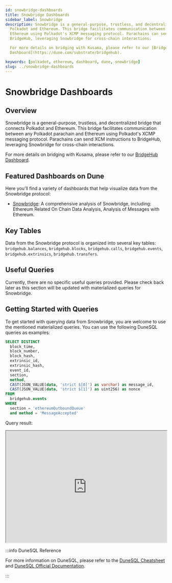 ```yaml
---
id: snowbridge-dashboards
title: Snowbridge Dashboards
sidebar_label: Snowbridge
description: Snowbridge is a general-purpose, trustless, and decentralized bridge that connects
  Polkadot and Ethereum. This bridge facilitates communication between any Polkadot parachain and
  Ethereum using Polkadot's XCMP messaging protocol. Parachains can send XCM instructions to
  BridgeHub, leveraging Snowbridge for cross-chain interactions.

  For more details on bridging with Kusama, please refer to our [BridgeHub
  Dashboard](https://dune.com/substrate/bridgehub).

keywords: [polkadot, ethereum, dashboard, dune, snowbridge]
slug: ../snowbridge-dashboards
---
```


# Snowbridge Dashboards

## Overview

Snowbridge is a general-purpose, trustless, and decentralized bridge that connects Polkadot and
Ethereum. This bridge facilitates communication between any Polkadot parachain and Ethereum using
Polkadot's XCMP messaging protocol. Parachains can send XCM instructions to BridgeHub, leveraging
Snowbridge for cross-chain interactions.

For more details on bridging with Kusama, please refer to our
[BridgeHub Dashboard](https://dune.com/substrate/bridgehub).

## Featured Dashboards on Dune

Here you'll find a variety of dashboards that help visualize data from the Snowbridge protocol:

- [Snowbridge](https://dune.com/substrate/snowbridge): A comprehensive analysis of Snowbridge,
  including: Ethereum Related On Chain Data Analysis, Analysis of Messages with Ethereum.

## Key Tables

Data from the Snowbridge protocol is organized into several key tables: `bridgehub.balances`,
`bridgehub.blocks`, `bridgehub.calls`, `bridgehub.events`, `bridgehub.extrinsics`,
`bridgehub.transfers`.

## Useful Queries

Currently, there are no specific useful queries provided. Please check back later as this section
will be updated with materialized queries for Snowbridge.

## Getting Started with Queries

To get started with querying data from Snowbridge, you are welcome to use the mentioned materialized
queries. You can use the following DuneSQL queries as examples:

```sql title="Polkadot BridgeHub Outbound Msg Sent To Ethereum" showLineNumbers
SELECT DISTINCT
  block_time,
  block_number,
  block_hash,
  extrinsic_id,
  extrinsic_hash,
  event_id,
  section,
  method,
  CAST(JSON_VALUE(data, 'strict $[0]') as varchar) as message_id,
  CAST(JSON_VALUE(data, 'strict $[1]') as uint256) as nonce
FROM
  bridgehub.events
WHERE
  section = 'ethereumOutboundQueue'
  and method = 'MessageAccepted'
```

Query result:

<iframe src="https://dune.com/embeds/3831797/6444701" height="350" width="100%"></iframe>

:::info DuneSQL Reference

For more information on DuneSQL, please refer to the [DuneSQL Cheatsheet](../dunesql-cheatsheet.md)
and
[DuneSQL Official Documentation](https://docs.dune.com/query-engine/Functions-and-operators/index).

:::

